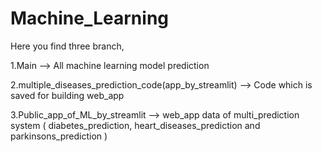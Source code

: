 # Machine_Learning
Here you find three branch,

1.Main --> All machine learning model prediction

2.multiple_diseases_prediction_code(app_by_streamlit) --> Code which is saved for building web_app

3.Public_app_of_ML_by_streamlit --> web_app data of multi_prediction system ( diabetes_prediction, heart_diseases_prediction and parkinsons_prediction )  

